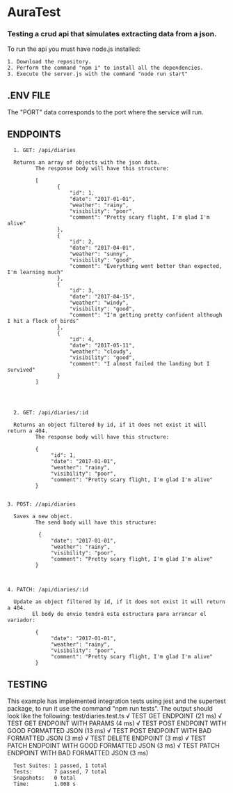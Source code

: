 # AuraTest
### Testing a crud api that simulates extracting data from a json.

To run the api you must have node.js installed:  
      
    1. Download the repository.  
    2. Perform the command "npm i" to install all the dependencies.  
    3. Execute the server.js with the command "node run start" 
    


## .ENV FILE 
 
The "PORT" data corresponds to the port where the service will run.     

## ENDPOINTS  
      1. GET: /api/diaries
    
      Returns an array of objects with the json data.
             The response body will have this structure:  
             
             [
                    {
                        "id": 1,
                        "date": "2017-01-01",
                        "weather": "rainy",
                        "visibility": "poor",
                        "comment": "Pretty scary flight, I'm glad I'm alive"
                    },
                    {
                        "id": 2,
                        "date": "2017-04-01",
                        "weather": "sunny",
                        "visibility": "good",
                        "comment": "Everything went better than expected, I'm learning much"
                    },
                    {
                        "id": 3,
                        "date": "2017-04-15",
                        "weather": "windy",
                        "visibility": "good",
                        "comment": "I'm getting pretty confident although I hit a flock of birds"
                    },
                    {
                        "id": 4,
                        "date": "2017-05-11",
                        "weather": "cloudy",
                        "visibility": "good",
                        "comment": "I almost failed the landing but I survived"
                    }
             ]
             
             
             
             
      2. GET: /api/diaries/:id
    
      Returns an object filtered by id, if it does not exist it will return a 404.
             The response body will have this structure:  
             
             {
                  "id": 1,
                  "date": "2017-01-01",
                  "weather": "rainy",
                  "visibility": "poor",
                  "comment": "Pretty scary flight, I'm glad I'm alive"
             }
                    
             
    3. POST: //api/diaries 
    
      Saves a new object.
             The send body will have this structure:  
             
              {
                  "date": "2017-01-01",
                  "weather": "rainy",
                  "visibility": "poor",
                  "comment": "Pretty scary flight, I'm glad I'm alive"
             }
                   
                    
                    
    4. PATCH: /api/diaries/:id 
    
      Update an object filtered by id, if it does not exist it will return a 404.  
            El body de envio tendrá esta estructura para arrancar el variador:   
            
             {
                  "date": "2017-01-01",
                  "weather": "rainy",
                  "visibility": "poor",
                  "comment": "Pretty scary flight, I'm glad I'm alive"
             }  
                    
    
## TESTING  
  This example has implemented integration tests using jest and the supertest package, to run it use the command "npm run tests". The output should look like the following:
          test/diaries.test.ts
        √ TEST GET ENDPOINT (21 ms)
        √ TEST GET ENDPOINT WITH PARAMS (4 ms)
        √ TEST POST ENDPOINT WITH GOOD FORMATTED JSON (13 ms)
        √ TEST POST ENDPOINT WITH BAD FORMATTED JSON (3 ms)
        √ TEST DELETE ENDPOINT (3 ms)
        √ TEST PATCH ENDPOINT WITH GOOD FORMATTED JSON (3 ms)
        √ TEST PATCH ENDPOINT WITH BAD FORMATTED JSON (3 ms)

      Test Suites: 1 passed, 1 total
      Tests:       7 passed, 7 total
      Snapshots:   0 total
      Time:        1.008 s
     
                    
